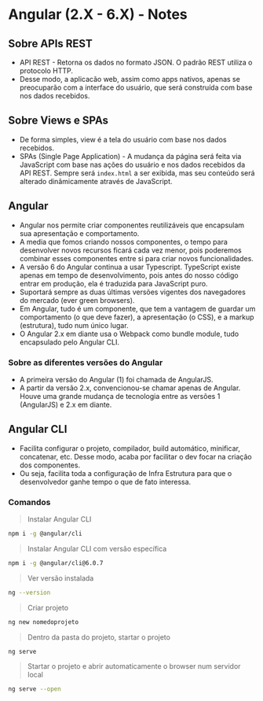 # Angular (2.X - 6.X) - Notes

## Sobre APIs REST

* API REST - Retorna os dados no formato JSON. O padrão REST utiliza o protocolo HTTP. 
* Desse modo, a aplicacão web, assim como apps nativos, apenas se preocuparão com a interface do usuário, que será construída com base nos dados recebidos.

## Sobre Views e SPAs

* De forma simples, view é a tela do usuário com base nos dados recebidos.
* SPAs (Single Page Application) - A mudança da página será feita via JavaScript com base nas ações do usuário e nos dados recebidos da API REST. Sempre será `index.html` a ser exibida, mas seu conteúdo será alterado dinâmicamente através de JavaScript.

## Angular

* Angular nos permite criar componentes reutilizáveis que encapsulam sua apresentação e comportamento.
* A media que fomos criando nossos componentes, o tempo para desenvolver novos recursos ficará cada vez menor, pois poderemos combinar esses componentes entre si para criar novos funcionalidades.
* A versão 6 do Angular continua a usar Typescript. TypeScript existe apenas em tempo de desenvolvimento, pois antes do nosso código entrar em produção, ela é traduzida para JavaScript puro.
* Suportará sempre as duas últimas versões vigentes dos navegadores do mercado (ever green browsers).
* Em Angular, tudo é um componente, que tem a vantagem de guardar um comportamento (o que deve fazer), a apresentação (o CSS), e a markup (estrutura), tudo num único lugar.
* O Angular 2.x em diante usa o Webpack como bundle module, tudo encapsulado pelo Angular CLI.

### Sobre as diferentes versões do Angular

* A primeira versão do Angular (1) foi chamada de AngularJS.
* A partir da versão 2.x, convencionou-se chamar apenas de Angular. Houve uma grande mudança de tecnologia entre as versões 1 (AngularJS) e 2.x em diante.

## Angular CLI

* Facilita configurar o projeto, compilador, build automático, minificar, concatenar, etc. Desse modo, acaba por facilitar o dev focar na criação dos componentes.
* Ou seja, facilita toda a configuração de Infra Estrutura para que o desenvolvedor ganhe tempo o que de fato interessa.

### Comandos

> Instalar Angular CLI

```bash
npm i -g @angular/cli
```

> Instalar Angular CLI com versão específica

```bash
npm i -g @angular/cli@6.0.7
```

> Ver versão instalada

```bash
ng --version
```

> Criar projeto

```bash
ng new nomedoprojeto
```

> Dentro da pasta do projeto, startar o projeto

```bash
ng serve
```

> Startar o projeto e abrir automaticamente o browser num servidor local

```bash
ng serve --open
```